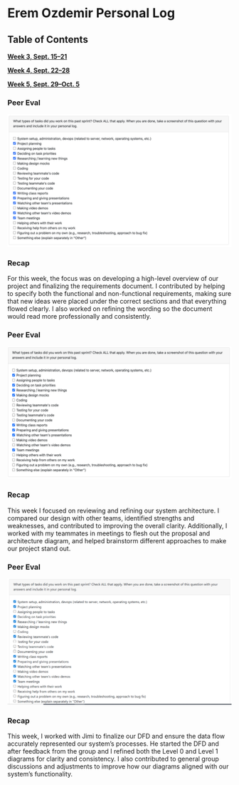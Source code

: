 
# Erem Ozdemir Personal Log

## Table of Contents

**[Week 3, Sept. 15–21](#week-3-sept-1521)**

**[Week 4, Sept. 22–28](#week-4-sept-2228)**

**[Week 5, Sept. 29–Oct. 5](#week-5-sept-29-oct-5)**


### Peer Eval
![Peer Eval SS](./log_images/personal_log_imgs/Erem/erem_week3_log.png)

### Recap
For this week, the focus was on developing a high-level overview of our project and finalizing the requirements document. I contributed by helping to specify both the functional and non-functional requirements, making sure that new ideas were placed under the correct sections and that everything flowed clearly. I also worked on refining the wording so the document would read more professionally and consistently.

### Peer Eval
![Peer Eval SS](./log_images/personal_log_imgs/Erem/erem_week4_log.png)


### Recap
This week I focused on reviewing and refining our system architecture. I compared our design with other teams, identified strengths and weaknesses, and contributed to improving the overall clarity. Additionally, I worked with my teammates in meetings to flesh out the proposal and architecture diagram, and helped brainstorm different approaches to make our project stand out.

### Peer Eval
![Peer Eval SS](./log_images/personal_log_imgs/Erem/erem_week5_log.png)


### Recap
This week, I worked with Jimi to finalize our DFD and ensure the data flow accurately represented our system’s processes. He started the DFD and after feedback from the group and I refined both the Level 0 and Level 1 diagrams for clarity and consistency. I also contributed to general group discussions and adjustments to improve how our diagrams aligned with our system’s functionality.